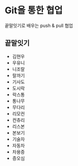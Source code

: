 # Git을 통한 협업

끝말잇기로 배우는 push & pull 협업

## 끝말잇기

- 김현우
- 우유니
- 니조랄
- 랄까기
- 기사도
- 도시락
- 락스통
- 통나무
- 무다리
- 리모컨
- 컨츄리
- 리스본
- 본보기
- 기술자
- 자동차
- 차용증
- 증오심